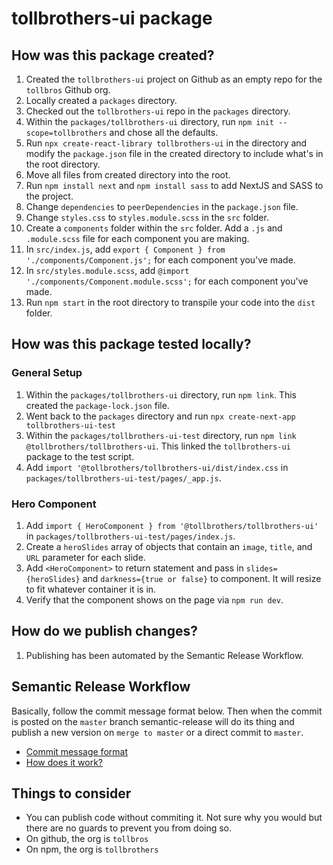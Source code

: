 # tollbrothers-ui package

## How was this package created?
1. Created the `tollbrothers-ui` project on Github as an empty repo for the `tollbros` Github org.
2. Locally created a `packages` directory.
3. Checked out the `tollbrothers-ui` repo in the `packages` directory.
4. Within the `packages/tollbrothers-ui` directory, run `npm init --scope=tollbrothers` and chose all the defaults.
5. Run `npx create-react-library tollbrothers-ui` in the directory and modify the `package.json` file in the created directory to include what's in the root directory.
6. Move all files from created directory into the root.
7. Run `npm install next` and `npm install sass` to add NextJS and SASS to the project.
8. Change `dependencies` to `peerDependencies` in the `package.json` file.
9. Change `styles.css` to `styles.module.scss` in the `src` folder.
10. Create a `components` folder within the `src` folder. Add a `.js` and `.module.scss` file for each component you are making.
11. In `src/index.js`, add `export { Component } from './components/Component.js';` for each component you've made.
12. In `src/styles.module.scss`, add `@import './components/Component.module.scss';` for each component you've made.
13. Run `npm start` in the root directory to transpile your code into the `dist` folder.

## How was this package tested locally?
### General Setup
1. Within the `packages/tollbrothers-ui` directory, run `npm link`. This created the `package-lock.json` file.
2. Went back to the `packages` directory and run `npx create-next-app tollbrothers-ui-test`
3. Within the `packages/tollbrothers-ui-test` directory, run `npm link @tollbrothers/tollbrothers-ui`. This linked the `tollbrothers-ui` package to the test script.
4. Add `import '@tollbrothers/tollbrothers-ui/dist/index.css` in `packages/tollbrothers-ui-test/pages/_app.js`.

### Hero Component
1. Add `import { HeroComponent } from '@tollbrothers/tollbrothers-ui'` in `packages/tollbrothers-ui-test/pages/index.js`.
2. Create a `heroSlides` array of objects that contain an `image`, `title`, and `URL` parameter for each slide.
3. Add `<HeroComponent>` to return statement and pass in `slides={heroSlides}` and `darkness={true or false}` to component. It will resize to fit whatever container it is in.
4. Verify that the component shows on the page via `npm run dev`.

## How do we publish changes?
1. Publishing has been automated by the Semantic Release Workflow.

## Semantic Release Workflow
Basically, follow the commit message format below. Then when the commit is posted on the `master` branch semantic-release will do its thing and publish a new version on `merge to master` or a direct commit to `master`.
* [Commit message format](https://github.com/angular/angular/blob/main/CONTRIBUTING.md#type)
* [How does it work?](https://github.com/angular/angular/blob/main/CONTRIBUTING.md#type) 

## Things to consider
- You can publish code without commiting it. Not sure why you would but there are no guards to prevent you from doing so.
- On github, the org is `tollbros`
- On npm, the org is `tollbrothers`